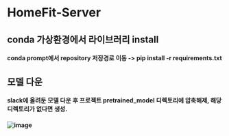 # HomeFit-Server

## conda 가상환경에서 라이브러리 install
#### conda prompt에서 repository 저장경로 이동 -> pip install -r requirements.txt



## 모델 다운
#### slack에 올려둔 모델 다운 후 프로젝트 pretrained_model 디렉토리에 압축해제, 해당 디렉토리가 없다면 생성.
#### ![image](https://user-images.githubusercontent.com/97722106/229392217-6dc0764d-a2e1-447f-8d89-4ff559d6fbdc.png)
